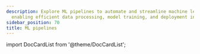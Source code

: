 ```yaml
---
description: Explore ML pipelines to automate and streamline machine learning workflows,
  enabling efficient data processing, model training, and deployment in production.
sidebar_position: 70
title: ML pipelines
---
```

import DocCardList from '@theme/DocCardList';

<DocCardList />